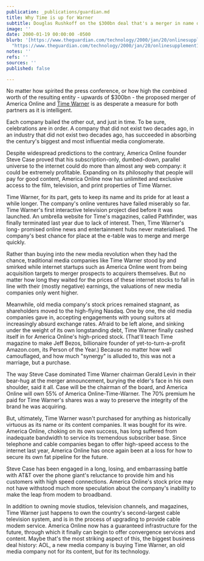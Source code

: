 ```yaml
---
publication: _publications/guardian.md
title: Why Time is up for Warner
subtitle: Douglas Rushkoff on the $300bn deal that's a merger in name only
image: ''
date: 2000-01-19 00:00:00 -0500
blurb: '[https://www.theguardian.com/technology/2000/jan/20/onlinesupplement10](https://www.theguardian.com/technology/2000/jan/20/onlinesupplement10
  "https://www.theguardian.com/technology/2000/jan/20/onlinesupplement10")'
notes: ''
refs: ''
sources: ''
published: false

---
```

No matter how spirited the press conference, or how high the combined worth of the resulting entity - upwards of $300bn - the proposed merger of America Online and [Time Warner](https://www.theguardian.com/media/time-warner) is as desperate a measure for both partners as it is intelligent.

Each company bailed the other out, and just in time. To be sure, celebrations are in order. A company that did not exist two decades ago, in an industry that did not exist two decades ago, has succeeded in absorbing the century's biggest and most influential media conglomerate.

Despite widespread predictions to the contrary, America Online founder Steve Case proved that his subscription-only, dumbed-down, parallel universe to the internet could do more than almost any web company: it could be extremely profitable. Expanding on its philosophy that people will pay for good content, America Online now has unlimited and exclusive access to the film, television, and print properties of Time Warner.

Time Warner, for its part, gets to keep its name and its pride for at least a while longer. The company's online ventures have failed miserably so far. Time Warner's first interactive television project died before it was launched. An umbrella website for Time's magazines, called Pathfinder, was finally terminated last year due to lack of interest. Then, Time Warner's long- promised online news and entertainment hubs never materialised. The company's best chance for place at the e-table was to merge and merge quickly.

Rather than buying into the new media revolution when they had the chance, traditional media companies like Time Warner stood by and smirked while internet startups such as America Online went from being acquisition targets to merger prospects to acquirers themselves. But no matter how long they waited for the prices of these internet stocks to fall in line with their (mostly negative) earnings, the valuations of new media companies only went higher.

Meanwhile, old media company's stock prices remained stagnant, as shareholders moved to the high-flying Nasdaq. One by one, the old media companies gave in, accepting engagements with young suitors at increasingly absurd exchange rates. Afraid to be left alone, and sinking under the weight of its own longstanding debt, Time Warner finally cashed itself in for America Online's high-priced stock. (That'll teach Time magazine to make Jeff Bezos, billionaire founder of yet-to-turn-a-profit Amazon.com, its Person of the Year.) Because no matter how well camouflaged, and how much "synergy" is alluded to, this was not a marriage, but a purchase.

The way Steve Case dominated Time Warner chairman Gerald Levin in their bear-hug at the merger announcement, burying the elder's face in his own shoulder, said it all. Case will be the chairman of the board, and America Online will own 55% of America Online-Time-Warner. The 70% premium he paid for Time Warner's shares was a way to preserve the integrity of the brand he was acquiring.

But, ultimately, Time Warner wasn't purchased for anything as historically virtuous as its name or its content companies. It was bought for its wire. America Online, choking on its own success, has long suffered from inadequate bandwidth to service its tremendous subscriber base. Since telephone and cable companies began to offer high-speed access to the internet last year, America Online has once again been at a loss for how to secure its own fat pipeline for the future.

Steve Case has been engaged in a long, losing, and embarrassing battle with AT&T over the phone giant's reluctance to provide him and his customers with high speed connections. America Online's stock price may not have withstood much more speculation about the company's inability to make the leap from modem to broadband.

In addition to owning movie studios, television channels, and magazines, Time Warner just happens to own the country's second-largest cable television system, and is in the process of upgrading to provide cable modem service. America Online now has a guaranteed infrastructure for the future, through which it finally can begin to offer convergence services and content. Maybe that's the most striking aspect of this, the biggest business deal history: AOL, a new media company is buying Time Warner, an old media company not for its content, but for its technology.